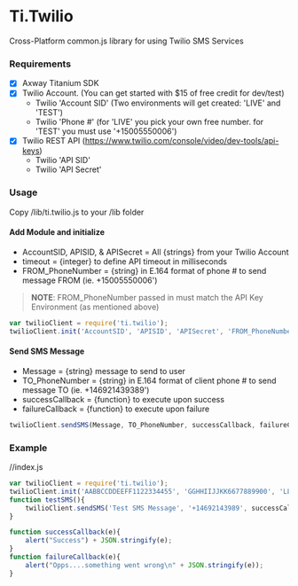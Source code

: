 # Ti.Twilio
Cross-Platform common.js library for using Twilio SMS Services

### Requirements
- [x] Axway Titanium SDK
- [x] Twilio Account. (You can get started with $15 of free credit for dev/test)
  - Twilio 'Account SID'  (Two environments will get created: 'LIVE' and 'TEST')
  - Twilio 'Phone #'  (for 'LIVE' you pick your own free number.  for 'TEST' you must use '+15005550006')
- [x] Twilio REST API (https://www.twilio.com/console/video/dev-tools/api-keys)
  - Twilio 'API SID'
  - Twilio 'API Secret'
  
### Usage
Copy /lib/ti.twilio.js to your /lib folder
  
  
  #### Add Module and initialize
  * AccountSID, APISID, & APISecret = All {strings} from your Twilio Account
  * timeout = {integer} to define API timeout in milliseconds
  * FROM_PhoneNumber = {string} in E.164 format of phone # to send message FROM (ie. +15005550006')
  > **NOTE**: FROM_PhoneNumber passed in must match the API Key Environment (as mentioned above)
  ```javascript
  var twilioClient = require('ti.twilio');
  twilioClient.init('AccountSID', 'APISID', 'APISecret', 'FROM_PhoneNumber', timeout);
  ```
  
  #### Send SMS Message
  * Message = {string} message to send to user
  * TO_PhoneNumber = {string} in E.164 format of client phone # to send message TO (ie. +146921439389')
  * successCallback = {function} to execute upon success
  * failureCallback = {function} to execute upon failure
  ```javascript
  twilioClient.sendSMS(Message, TO_PhoneNumber, successCallback, failureCallback);
  ```


### Example
//index.js
```javascript
var twilioClient = require('ti.twilio');
twilioClient.init('AABBCCDDEEFF1122334455', 'GGHHIIJJKK6677889900', 'LLMMNNOOPPQQ22446688', '+5005550006', 6000);
function testSMS(){
	twilioClient.sendSMS('Test SMS Message', '+14692143989', successCallback, failureCallback);
}

function successCallback(e){
	alert("Success") + JSON.stringify(e);
}
function failureCallback(e){
	alert("Opps....something went wrong\n" + JSON.stringify(e));
}
```
